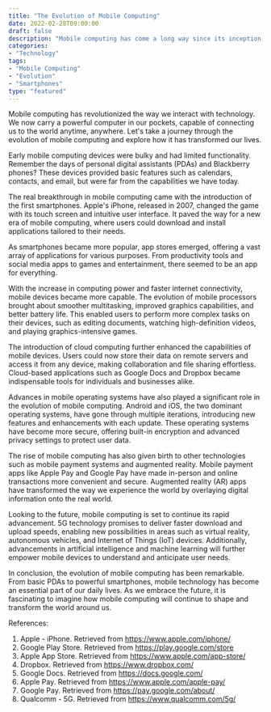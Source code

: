 ```yaml
--- 
title: "The Evolution of Mobile Computing"
date: 2022-02-28T09:00:00
draft: false
description: "Mobile computing has come a long way since its inception, transforming the way we live and work. Explore the evolutionary journey of mobile technology in this blog post."
categories:
- "Technology"
tags:
- "Mobile Computing"
- "Evolution"
- "Smartphones"
type: "featured"
---
```


Mobile computing has revolutionized the way we interact with technology. We now carry a powerful computer in our pockets, capable of connecting us to the world anytime, anywhere. Let's take a journey through the evolution of mobile computing and explore how it has transformed our lives.

Early mobile computing devices were bulky and had limited functionality. Remember the days of personal digital assistants (PDAs) and Blackberry phones? These devices provided basic features such as calendars, contacts, and email, but were far from the capabilities we have today.

The real breakthrough in mobile computing came with the introduction of the first smartphones. Apple's iPhone, released in 2007, changed the game with its touch screen and intuitive user interface. It paved the way for a new era of mobile computing, where users could download and install applications tailored to their needs.

As smartphones became more popular, app stores emerged, offering a vast array of applications for various purposes. From productivity tools and social media apps to games and entertainment, there seemed to be an app for everything.

With the increase in computing power and faster internet connectivity, mobile devices became more capable. The evolution of mobile processors brought about smoother multitasking, improved graphics capabilities, and better battery life. This enabled users to perform more complex tasks on their devices, such as editing documents, watching high-definition videos, and playing graphics-intensive games.

The introduction of cloud computing further enhanced the capabilities of mobile devices. Users could now store their data on remote servers and access it from any device, making collaboration and file sharing effortless. Cloud-based applications such as Google Docs and Dropbox became indispensable tools for individuals and businesses alike.

Advances in mobile operating systems have also played a significant role in the evolution of mobile computing. Android and iOS, the two dominant operating systems, have gone through multiple iterations, introducing new features and enhancements with each update. These operating systems have become more secure, offering built-in encryption and advanced privacy settings to protect user data.

The rise of mobile computing has also given birth to other technologies such as mobile payment systems and augmented reality. Mobile payment apps like Apple Pay and Google Pay have made in-person and online transactions more convenient and secure. Augmented reality (AR) apps have transformed the way we experience the world by overlaying digital information onto the real world.

Looking to the future, mobile computing is set to continue its rapid advancement. 5G technology promises to deliver faster download and upload speeds, enabling new possibilities in areas such as virtual reality, autonomous vehicles, and Internet of Things (IoT) devices. Additionally, advancements in artificial intelligence and machine learning will further empower mobile devices to understand and anticipate user needs.

In conclusion, the evolution of mobile computing has been remarkable. From basic PDAs to powerful smartphones, mobile technology has become an essential part of our daily lives. As we embrace the future, it is fascinating to imagine how mobile computing will continue to shape and transform the world around us.

References:
1. Apple - iPhone. Retrieved from https://www.apple.com/iphone/
2. Google Play Store. Retrieved from https://play.google.com/store
3. Apple App Store. Retrieved from https://www.apple.com/app-store/
4. Dropbox. Retrieved from https://www.dropbox.com/
5. Google Docs. Retrieved from https://docs.google.com/
6. Apple Pay. Retrieved from https://www.apple.com/apple-pay/
7. Google Pay. Retrieved from https://pay.google.com/about/
8. Qualcomm - 5G. Retrieved from https://www.qualcomm.com/5g/
